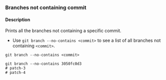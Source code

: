 ### Branches not containing commit

#### Description



Prints all the branches not containing a specific commit.

- Use `git branch --no-contains <commit>` to see a list of all branches not containing `<commit>`.

```shell
git branch --no-contains <commit>
```

```shell
git branch --no-contains 3050fc0d3
# patch-3
# patch-4
```
